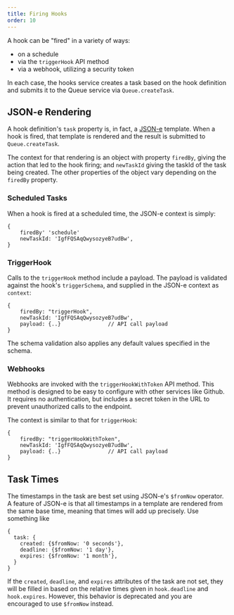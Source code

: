 ```yaml
---
title: Firing Hooks
order: 10
---
```


A hook can be "fired" in a variety of ways:

 * on a schedule
 * via the `triggerHook` API method
 * via a webhook, utilizing a security token

In each case, the hooks service creates a task based on the hook definition and
submits it to the Queue service via `Queue.createTask`.

## JSON-e Rendering

A hook definition's `task` property is, in fact, a [JSON-e](https://taskcluster.github.io/json-e/) template.
When a hook is fired, that template is rendered and the result is submitted to `Queue.createTask`.

The context for that rendering is an object with property `firedBy`, giving the
action that led to the hook firing; and `newTaskId` giving the taskId of the
task being created. The other properties of the object vary depending on the
`firedBy` property.

### Scheduled Tasks

When a hook is fired at a scheduled time, the JSON-e context is simply:

```
{
    firedBy' 'schedule'
    newTaskId: 'IgfFQSAqQwysozyeB7udBw',
}
```

### TriggerHook

Calls to the `triggerHook` method include a payload. The payload is validated
against the hook's `triggerSchema`, and supplied in the JSON-e context as
`context`:

```
{
    firedBy: "triggerHook",
    newTaskId: 'IgfFQSAqQwysozyeB7udBw',
    payload: {..}               // API call payload
}
```

The schema validation also applies any default values specified in the schema.

### Webhooks

Webhooks are invoked with the `triggerHookWithToken` API method. This method is
designed to be easy to configure with other services like Github.  It requires
no authentication, but includes a secret token in the URL to prevent
unauthorized calls to the endpoint.

The context is similar to that for `triggerHook`:

```
{
    firedBy: "triggerHookWithToken",
    newTaskId: 'IgfFQSAqQwysozyeB7udBw',
    payload: {..}               // API call payload
}
```

## Task Times

The timestamps in the task are best set using JSON-e's `$fromNow` operator.
A feature of JSON-e is that all timestamps in a template are rendered from the
same base time, meaning that times will add up precisely.  Use something like

```
{
  task: {
    created: {$fromNow: '0 seconds'},
    deadline: {$fromNow: '1 day'},
    expires: {$fromNow: '1 month'},
  }
}
```

If the `created`, `deadline`, and `expires` attributes of the task are not set,
they will be filled in based on the relative times given in `hook.deadline` and
`hook.expires`.  However, this behavior is deprecated and you are encouraged to
use `$fromNow` instead.
